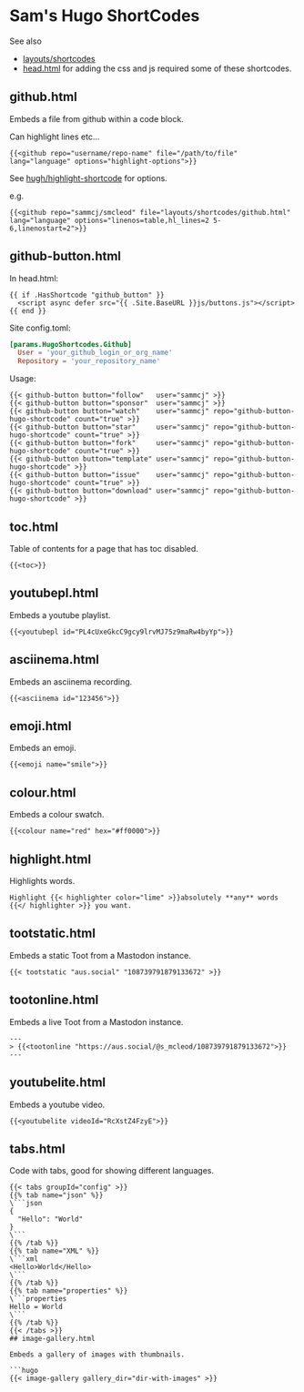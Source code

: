 # Sam's Hugo ShortCodes

See also

- [layouts/shortcodes](layouts/shortcodes)
- [head.html](layouts/partials/inject/head.html) for adding the css and js required some of these shortcodes.

## github.html

Embeds a file from github within a code block.

Can highlight lines etc...

```hugo
{{<github repo="username/repo-name" file="/path/to/file" lang="language" options="highlight-options">}}
```

See [hugh/highlight-shortcode](https://gohugo.io/content-management/syntax-highlighting/#highlight-shortcode) for options.

e.g.

```hugo
{{<github repo="sammcj/smcleod" file="layouts/shortcodes/github.html" lang="language" options="linenos=table,hl_lines=2 5-6,linenostart=2">}}
```

## github-button.html

In head.html:

```hugo
{{ if .HasShortcode "github_button" }}
  <script async defer src="{{ .Site.BaseURL }}js/buttons.js"></script>
{{ end }}
```

Site config.toml:

```toml
[params.HugoShortcodes.Github]
  User = 'your_github_login_or_org_name'
  Repository = 'your_repository_name'
```

Usage:

```hugo
{{< github-button button="follow"   user="sammcj" >}}
{{< github-button button="sponsor"  user="sammcj" >}}
{{< github-button button="watch"    user="sammcj" repo="github-button-hugo-shortcode" count="true" >}}
{{< github-button button="star"     user="sammcj" repo="github-button-hugo-shortcode" count="true" >}}
{{< github-button button="fork"     user="sammcj" repo="github-button-hugo-shortcode" count="true" >}}
{{< github-button button="template" user="sammcj" repo="github-button-hugo-shortcode" >}}
{{< github-button button="issue"    user="sammcj" repo="github-button-hugo-shortcode" count="true" >}}
{{< github-button button="download" user="sammcj" repo="github-button-hugo-shortcode" >}}
```

## toc.html

Table of contents for a page that has toc disabled.

```hugo
{{<toc>}}
```

## youtubepl.html

Embeds a youtube playlist.

```hugo
{{<youtubepl id="PL4cUxeGkcC9gcy9lrvMJ75z9maRw4byYp">}}
```

## asciinema.html

Embeds an asciinema recording.

```hugo
{{<asciinema id="123456">}}
```

## emoji.html

Embeds an emoji.

```hugo
{{<emoji name="smile">}}
```

## colour.html

Embeds a colour swatch.

```hugo
{{<colour name="red" hex="#ff0000">}}
```

## highlight.html

Highlights words.

```hugo
Highlight {{< highlighter color="lime" >}}absolutely **any** words {{</ highlighter >}} you want.
```

## tootstatic.html

Embeds a static Toot from a Mastodon instance.

```hugo
{{< tootstatic "aus.social" "108739791879133672" >}}
```

## tootonline.html

Embeds a live Toot from a Mastodon instance.

```hugo
---
> {{<tootonline "https://aus.social/@s_mcleod/108739791879133672">}}
---
```

## youtubelite.html

Embeds a youtube video.

```hugo
{{<youtubelite videoId="RcXstZ4FzyE">}}
```

## tabs.html

Code with tabs, good for showing different languages.

```hugo
{{< tabs groupId="config" >}}
{{% tab name="json" %}}
\```json
{
  "Hello": "World"
}
\```
{{% /tab %}}
{{% tab name="XML" %}}
\```xml
<Hello>World</Hello>
\```
{{% /tab %}}
{{% tab name="properties" %}}
\```properties
Hello = World
\```
{{% /tab %}}
{{< /tabs >}}
## image-gallery.html

Embeds a gallery of images with thumbnails.

```hugo
{{< image-gallery gallery_dir="dir-with-images" >}}
```
